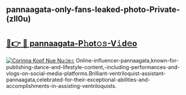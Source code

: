 ## pannaagata-only-fans​-leaked-photo​-Private-(zll0u)


# <h2><a href="https://mediaupload.pro?title=pannaagata&ref=git">🔗👉 🔴 pannaagata-P𝚑ot𝚘𝚜-V𝚒d𝚎o</a></h2>

[![Corinna Kopf Nue Nu𝚍e𝚜](https://i.imgur.com/0qMVB7G.gif)](https://mediaupload.pro?title=pannaagata&ref=git)
Online-influencer-pannaagata,known-for-publishing-dance-and-lifestyle-content,-including-performances-and-vlogs-on-social-media-platforms.Brilliant-ventriloquist-assistant-pannaagata,celebrated-for-their-exceptional-abilities-and-accomplishments-in-assisting-ventriloquists.  